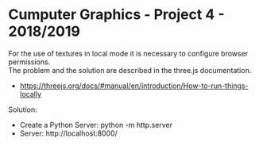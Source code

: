 # Cumputer Graphics - Project 4 - 2018/2019

For the use of textures in local mode it is necessary to configure browser permissions.  
The problem and the solution are described in the three.js documentation.  
- https://threejs.org/docs/#manual/en/introduction/How-to-run-things-locally

Solution:
- Create a Python Server: python -m http.server
- Server: http://localhost:8000/